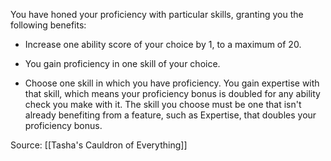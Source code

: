 You have honed your proficiency with particular skills, granting you the following benefits:

-   Increase one ability score of your choice by 1, to a maximum of 20.

-   You gain proficiency in one skill of your choice.

-   Choose one skill in which you have proficiency. You gain expertise with that skill, which means your proficiency bonus is doubled for any ability check you make with it. The skill you choose must be one that isn't already benefiting from a feature, such as Expertise, that doubles your proficiency bonus.

Source: [[Tasha's Cauldron of Everything]]